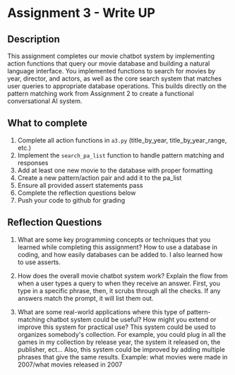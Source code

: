 # Assignment 3 - Write UP

## Description
This assignment completes our movie chatbot system by implementing action functions that query our movie database and building a natural language interface. You implemented functions to search for movies by year, director, and actors, as well as the core search system that matches user queries to appropriate database operations. This builds directly on the pattern matching work from Assignment 2 to create a functional conversational AI system.

## What to complete
1. Complete all action functions in `a3.py` (title_by_year, title_by_year_range, etc.)
2. Implement the `search_pa_list` function to handle pattern matching and responses  
3. Add at least one new movie to the database with proper formatting
4. Create a new pattern/action pair and add it to the pa_list
5. Ensure all provided assert statements pass
6. Complete the reflection questions below
7. Push your code to github for grading

## Reflection Questions

1. What are some key programming concepts or techniques that you learned while completing this assignment?
How to use a database in coding, and how easily databases can be added to. I also learned how to use asserts.


2. How does the overall movie chatbot system work? Explain the flow from when a user types a query to when they receive an answer.
First, you type in a specific phrase, then, it scrubs through all the checks. If any answers match the prompt, it will list them out.


3. What are some real-world applications where this type of pattern-matching chatbot system could be useful? How might you extend or improve this system for practical use?
This system could be used to organizes somebody's collection. For example, you could plug in all the games in my collection by release year, the system it released on, the publisher, ect... Also, this system could be improved by adding multiple phrases that give the same results. Example: what movies were made in 2007/what movies released in 2007
